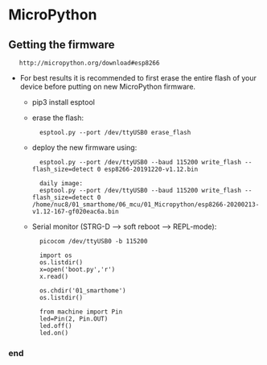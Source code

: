 # MicroPython
## Getting the firmware
       http://micropython.org/download#esp8266

- For best results it is recommended to first erase the entire flash
   of your device before putting on new MicroPython firmware.

   - pip3 install esptool
   - erase the flash:
      
           esptool.py --port /dev/ttyUSB0 erase_flash

   - deploy the new firmware using:
   
           esptool.py --port /dev/ttyUSB0 --baud 115200 write_flash --flash_size=detect 0 esp8266-20191220-v1.12.bin
           
           daily image:
           esptool.py --port /dev/ttyUSB0 --baud 115200 write_flash --flash_size=detect 0 /home/nuc8/01_smarthome/06_mcu/01_Micropython/esp8266-20200213-v1.12-167-gf020eac6a.bin

   - Serial monitor (STRG-D --> soft reboot --> REPL-mode):
   
           picocom /dev/ttyUSB0 -b 115200
              
           import os
           os.listdir()
           x=open('boot.py','r')
           x.read()
           
           os.chdir('01_smarthome')
           os.listdir()

           from machine import Pin
           led=Pin(2, Pin.OUT)
           led.off()
           led.on()
### end
